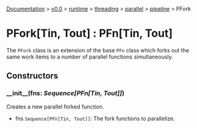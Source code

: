 [Documentation](/docs/documentation.md) >
 [v0.0](/docs/0.0/version.md) >
  [runtime](/docs/0.0/runtime/module.md) >
   [threading](/docs/0.0/runtime/threading/module.md) >
    [parallel](/docs/0.0/runtime/threading/parallel/module.md) >
     [pipeline](/docs/0.0/runtime/threading/parallel/module.md) >
      PFork

# PFork[Tin, Tout] : PFn[Tin, Tout]

The `PFork` class is an extension of the base `PFn` class which forks out the same work items to a number of parallel functions simultaneously.

## Constructors

### \_\_init\_\_(fns: _Sequence[PFn[Tin, Tout]]_)

Creates a new parallel forked function.

- fns `Sequence[PFn[Tin, Tout]]`: The fork functions to parallelize.